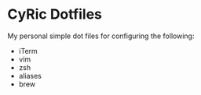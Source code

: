 # CyRic Dotfiles

My personal simple dot files for configuring the following:
- iTerm
- vim
- zsh
- aliases
- brew

